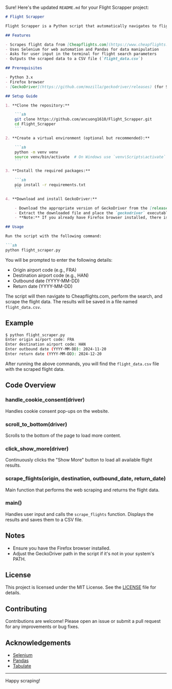 Sure! Here's the updated `README.md` for your Flight Scrapper project:

```markdown
# Flight Scrapper

Flight Scrapper is a Python script that automatically navigates to flight booking websites to retrieve and compare flight prices from various airlines, helping you find the cheapest options.

## Features

- Scrapes flight data from [Cheapflights.com](https://www.cheapflights.com.au/)
- Uses Selenium for web automation and Pandas for data manipulation
- Asks for user input in the terminal for flight search parameters
- Outputs the scraped data to a CSV file (`flight_data.csv`)

## Prerequisites

- Python 3.x
- Firefox browser
- [GeckoDriver](https://github.com/mozilla/geckodriver/releases) (for Selenium, not needed if you already have Firefox installed)

## Setup Guide

1. **Clone the repository:**

    ```sh
    git clone https://github.com/ancuong1610/Flight_Scrapper.git
    cd Flight_Scrapper
    ```

2. **Create a virtual environment (optional but recommended):**

    ```sh
    python -m venv venv
    source venv/bin/activate  # On Windows use `venv\Scripts\activate`
    ```

3. **Install the required packages:**

    ```sh
    pip install -r requirements.txt
    ```

4. **Download and install GeckoDriver:**

    - Download the appropriate version of GeckoDriver from the [releases page](https://github.com/mozilla/geckodriver/releases).
    - Extract the downloaded file and place the `geckodriver` executable in a directory that is in your system's PATH, or specify the path in the script.
    - **Note:** If you already have Firefox browser installed, there is no need to install GeckoDriver separately.

## Usage

Run the script with the following command:

```sh
python flight_scraper.py
```

You will be prompted to enter the following details:

- Origin airport code (e.g., FRA)
- Destination airport code (e.g., HAN)
- Outbound date (YYYY-MM-DD)
- Return date (YYYY-MM-DD)

The script will then navigate to Cheapflights.com, perform the search, and scrape the flight data. The results will be saved in a file named `flight_data.csv`.

## Example

```sh
$ python flight_scraper.py
Enter origin airport code: FRA
Enter destination airport code: HAN
Enter outbound date (YYYY-MM-DD): 2024-11-20
Enter return date (YYYY-MM-DD): 2024-12-20
```

After running the above commands, you will find the `flight_data.csv` file with the scraped flight data.

## Code Overview

### handle_cookie_consent(driver)

Handles cookie consent pop-ups on the website.

### scroll_to_bottom(driver)

Scrolls to the bottom of the page to load more content.

### click_show_more(driver)

Continuously clicks the "Show More" button to load all available flight results.

### scrape_flights(origin, destination, outbound_date, return_date)

Main function that performs the web scraping and returns the flight data.

### main()

Handles user input and calls the `scrape_flights` function. Displays the results and saves them to a CSV file.

## Notes

- Ensure you have the Firefox browser installed.
- Adjust the GeckoDriver path in the script if it's not in your system's PATH.

## License

This project is licensed under the MIT License. See the [LICENSE](LICENSE) file for details.

## Contributing

Contributions are welcome! Please open an issue or submit a pull request for any improvements or bug fixes.

## Acknowledgements

- [Selenium](https://www.selenium.dev/)
- [Pandas](https://pandas.pydata.org/)
- [Tabulate](https://pypi.org/project/tabulate/)

---

Happy scraping!
```
